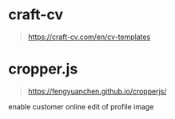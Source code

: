 # craft-cv

> https://craft-cv.com/en/cv-templates

# cropper.js

> https://fengyuanchen.github.io/cropperjs/

enable customer online edit of profile image
